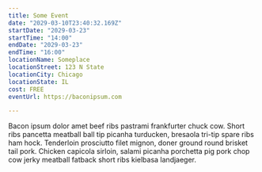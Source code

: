 ```yaml
---
title: Some Event
date: "2029-03-10T23:40:32.169Z"
startDate: "2029-03-23"
startTime: "14:00"
endDate: "2029-03-23"
endTime: "16:00"
locationName: Someplace
locationStreet: 123 N State
locationCity: Chicago
locationState: IL
cost: FREE
eventUrl: https://baconipsum.com

---
```


Bacon ipsum dolor amet beef ribs pastrami frankfurter chuck cow. Short ribs pancetta meatball ball tip picanha turducken, bresaola tri-tip spare ribs ham hock. Tenderloin prosciutto filet mignon, doner ground round brisket tail pork. Chicken capicola sirloin, salami picanha porchetta pig pork chop cow jerky meatball fatback short ribs kielbasa landjaeger.
